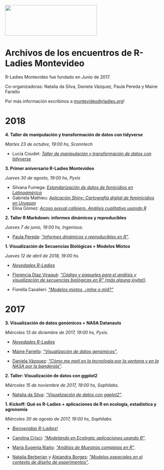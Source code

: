 <img src="https://github.com/rladies/starter-kit/blob/master/logo/R-LadiesGlobal_RBG_online_LogoWithText_Horizontal.png" data-canonical-src="https://github.com/rladies/starter-kit/blob/master/logo/R-LadiesGlobal_RBG_online_LogoWithText_Horizontal.png" width="300" height="100" />
 
# Archivos de los encuentros de R-Ladies Montevideo
 
  R-Ladies Montevideo fue fundado en Junio de 2017.
  
  Co-organizadoras: Natalia da Silva, Daniela Vázquez, Paula Pereda y Maine Fariello 
  
  Por más información escribinos a montevideo@rladies.org!
 
 # 2018
 
 **4. Taller de manipulación y transformación de datos con tidyverse**
 
 *Martes 23 de octubre, 19:00 hs, Scanntech*
 
 + Lucía Coudet: [*Taller de manipulación y transformación de datos con tidyverse*](https://github.com/rladies/meetup-presentations_montevideo/blob/master/2018-10-23-tidyverse/rladies_tidyverse.pdf)
 
**3. Primer aniversario R-Ladies Montevideo**

*Jueves 30 de agosto, 19:00 hs, Pyxis*

+ Silvana Fumega: [*Estandarización de datos de femicidios en Latinoamérica*](https://github.com/rladies/meetup-presentations_montevideo/blob/master/2018-08-30-1er_a%C3%B1o/G%C3%A9nero_datos_seguridad_silvana.pdf)
+ Gabriela Mathieu: [*Aplicación Shiny: Cartografía digital de feminicidios en Uruguay*](https://github.com/rladies/meetup-presentations_montevideo/blob/master/2018-08-30-1er_a%C3%B1o/Shiny_feminicidios_Gabriela.pdf)
+ Elina Gómez: [*Acoso sexual callejero. Análisis cualitativo usando R*](https://github.com/rladies/meetup-presentations_montevideo/blob/master/2018-08-30-1er_a%C3%B1o/Acoso_callejero_Elina.pdf)
 
**2. Taller R Markdown: informes dinámicos y reproducibles**
  
*Jueves 7 de junio, 19:00 hs, Ingenious.*

+ [Paula Pereda](https://twitter.com/paubgood): [*“informes dinámicos y reproducibles en R”*](2018-06-07-rmarkdown).  
   
 
**1. Visualización de Secuencias Biológicas + Modelos Mixtos**
    
*Jueves 12 de abril de 2018, 19:00 hs.*

+ [*Novedades R-Ladies*](https://github.com/rladies/meetup-presentations_montevideo/blob/master/2018-04-12-charlas/R-Ladies2018.pdf)

+ [Florencia Díaz Viraqué](https://twitter.com/fdiazviraque): [*"Código y paquetes para el análisis y visualización de secuencias biológicas en R" (más alguna joyita!)*](https://github.com/rladies/meetup-presentations_montevideo/blob/master/2018-04-12-charlas/florencia.pdf).
  
+ Fiorella Cavalieri: [*"Modelos mixtos, ¿mlne o ml4?"*](https://github.com/rladies/meetup-presentations_montevideo/blob/master/2018-04-12-charlas/Modelos%20mixtos_11_4_18_2.pptx)
  

# 2017
  
**3. Visualización de datos genómicos + NASA Datanauts**
    
*Miércoles 13 de diciembre de 2017, 19:00 hs, Pyxis.*

+ [*Novedades R-Ladies*](https://github.com/rladies/meetup-presentations_montevideo/blob/master/2017-12-13-Viz_genomics%2BNASADatanauts/2017-13-12-R-LadiesMVD.pdf)

+ [Maine Fariello](https://twitter.com/mainefariello): [*“Visualización de datos genómicos”*](2017-12-13-Viz_genomics%2BNASADatanauts/17-12-RLadies-VizGenomica.pdf). 
  
  
+ [Daniela Vázquez](https://twitter.com/d4tagirl): [*“Cómo me metí en la tecnología por la ventana y en la NASA por la banderola”*](https://docs.google.com/presentation/d/1YBmleq5a0211rYbhq4krHeKOfy5M6bf5gjKpbqZ26io/edit?usp=sharing). 
  
  
**2. Taller: Visualización de datos con ggplot2**
  
*Miércoles 15 de noviembre de 2017, 19:00 hs, Sophilabs.*

+ [Natalia da Silva](https://twitter.com/pacocuak): [*“Visualización de datos con ggplot2”*](2017-11-15-ggplot2).  
  
  
**1. Kickoff: Qué es R-Ladies + aplicaciones de R en ecología, estadística y agronomía**
    
*Miércoles 30 de agosto de 2017, 19:00 hs, Sophilabs.*

+ [*Bienvenidas R-Ladies!*](2017-08-30-kickoff/2017-08-30-R-LadiesMVD-Presentation.pdf)

+ [Carolina Crisci](http://www.cure.edu.uy/sites/default/files/Carolina%20CrisciSEMBLANZA%20DOCENTE%20CURE%20.pdf): [*“Modelando en Ecología: aplicaciones usando R”*](2017-08-30-kickoff/Crisci.pdf).  

+ [María Eugenia Riaño](http://www.iesta.edu.uy/wp-content/uploads/2017/04/CV_EUGENIA_RIANIO.pdf): [*“Análisis de Muestras complejas en R”*](2017-08-30-kickoff/Riaño.pdf).  
  
+ [Natalia Berberian](http://www.fagro.edu.uy/images/stories/Dpto_Biometria_Estadistica/CVuy/Berberian-Natalia.pdf) y [Alejandra Borges](http://www.fagro.edu.uy/posgrados/CVs/No%20pertenecen%20al%20SNI/Borges,%20Alejandra.pdf): [*“Modelos espaciales en el contexto de diseño de experimentos”*](2017-08-30-kickoff/Borges-Berberian.pptx).  


